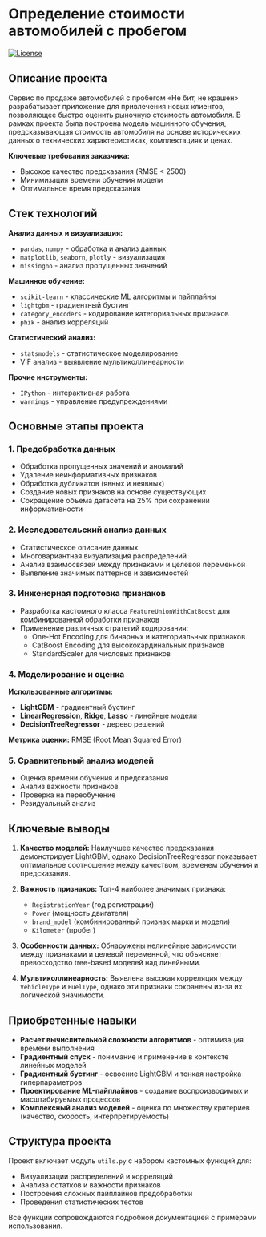 # Определение стоимости автомобилей с пробегом
[![License](https://img.shields.io/badge/License-MIT-green)](LICENSE) 

## Описание проекта

Сервис по продаже автомобилей с пробегом «Не бит, не крашен» разрабатывает приложение для привлечения новых клиентов, позволяющее быстро оценить рыночную стоимость автомобиля. В рамках проекта была построена модель машинного обучения, предсказывающая стоимость автомобиля на основе исторических данных о технических характеристиках, комплектациях и ценах.

**Ключевые требования заказчика:**
- Высокое качество предсказания (RMSE < 2500)
- Минимизация времени обучения модели
- Оптимальное время предсказания

## Стек технологий

**Анализ данных и визуализация:**
- `pandas`, `numpy` - обработка и анализ данных
- `matplotlib`, `seaborn`, `plotly` - визуализация
- `missingno` - анализ пропущенных значений

**Машинное обучение:**
- `scikit-learn` - классические ML алгоритмы и пайплайны
- `lightgbm` - градиентный бустинг
- `category_encoders` - кодирование категориальных признаков
- `phik` - анализ корреляций

**Статистический анализ:**
- `statsmodels` - статистическое моделирование
- VIF анализ - выявление мультиколлинеарности

**Прочие инструменты:**
- `IPython` - интерактивная работа
- `warnings` - управление предупреждениями

## Основные этапы проекта

### 1. Предобработка данных
- Обработка пропущенных значений и аномалий
- Удаление неинформативных признаков
- Обработка дубликатов (явных и неявных)
- Создание новых признаков на основе существующих
- Сокращение объема датасета на 25% при сохранении информативности

### 2. Исследовательский анализ данных
- Статистическое описание данных
- Многовариантная визуализация распределений
- Анализ взаимосвязей между признаками и целевой переменной
- Выявление значимых паттернов и зависимостей

### 3. Инженерная подготовка признаков
- Разработка кастомного класса `FeatureUnionWithCatBoost` для комбинированной обработки признаков
- Применение различных стратегий кодирования:
  - One-Hot Encoding для бинарных и категориальных признаков
  - CatBoost Encoding для высококардинальных признаков
  - StandardScaler для числовых признаков

### 4. Моделирование и оценка
**Использованные алгоритмы:**
- **LightGBM** - градиентный бустинг
- **LinearRegression**, **Ridge**, **Lasso** - линейные модели
- **DecisionTreeRegressor** - дерево решений

**Метрика оценки:** RMSE (Root Mean Squared Error)

### 5. Сравнительный анализ моделей
- Оценка времени обучения и предсказания
- Анализ важности признаков
- Проверка на переобучение
- Резидуальный анализ

## Ключевые выводы

1. **Качество моделей:** Наилучшее качество предсказания демонстрирует LightGBM, однако DecisionTreeRegressor показывает оптимальное соотношение между качеством, временем обучения и предсказания.

2. **Важность признаков:** Топ-4 наиболее значимых признака:
   - `RegistrationYear` (год регистрации)
   - `Power` (мощность двигателя)
   - `brand_model` (комбинированный признак марки и модели)
   - `Kilometer` (пробег)

3. **Особенности данных:** Обнаружены нелинейные зависимости между признаками и целевой переменной, что объясняет превосходство tree-based моделей над линейными.

4. **Мультиколлинеарность:** Выявлена высокая корреляция между `VehicleType` и `FuelType`, однако эти признаки сохранены из-за их логической значимости.

## Приобретенные навыки

- **Расчет вычислительной сложности алгоритмов** - оптимизация времени выполнения
- **Градиентный спуск** - понимание и применение в контексте линейных моделей
- **Градиентный бустинг** - освоение LightGBM и тонкая настройка гиперпараметров
- **Проектирование ML-пайплайнов** - создание воспроизводимых и масштабируемых процессов
- **Комплексный анализ моделей** - оценка по множеству критериев (качество, скорость, интерпретируемость)

## Структура проекта

Проект включает модуль `utils.py` с набором кастомных функций для:
- Визуализации распределений и корреляций
- Анализа остатков и важности признаков
- Построения сложных пайплайнов предобработки
- Проведения статистических тестов

Все функции сопровождаются подробной документацией с примерами использования.
